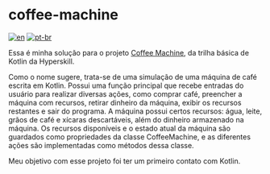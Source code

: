 # coffee-machine

[![en](https://img.shields.io/badge/lang-en-red.svg)](https://github.com/douglasdotv/coffee-machine/blob/master/README.md)
[![pt-br](https://img.shields.io/badge/lang-pt--br-green.svg)](https://github.com/douglasdotv/coffee-machine/blob/master/README.pt-br.md)

Essa é minha solução para o projeto [Coffee Machine](https://hyperskill.org/projects/67?track=18), da trilha básica de Kotlin da Hyperskill.

Como o nome sugere, trata-se de uma simulação de uma máquina de café escrita em Kotlin. Possui uma função principal que recebe entradas do usuário para realizar diversas ações, como comprar café, preencher a máquina com recursos, retirar dinheiro da máquina, exibir os recursos restantes e sair do programa. A máquina possui certos recursos: água, leite, grãos de café e xícaras descartáveis, além do dinheiro armazenado na máquina. Os recursos disponíveis e o estado atual da máquina são guardados como propriedades da classe CoffeeMachine, e as diferentes ações são implementadas como métodos dessa classe.

[](https://prnt.sc/v_fILhI09Uy_)

Meu objetivo com esse projeto foi ter um primeiro contato com Kotlin.